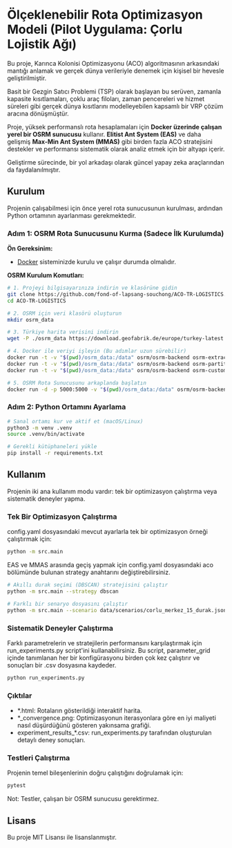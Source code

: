 # Ölçeklenebilir Rota Optimizasyon Modeli (Pilot Uygulama: Çorlu Lojistik Ağı)

Bu proje, Karınca Kolonisi Optimizasyonu (ACO) algoritmasının arkasındaki mantığı anlamak ve gerçek dünya verileriyle denemek için kişisel bir hevesle geliştirilmiştir.

Basit bir Gezgin Satıcı Problemi (TSP) olarak başlayan bu serüven, zamanla kapasite kısıtlamaları, çoklu araç filoları, zaman pencereleri ve hizmet süreleri gibi gerçek dünya kısıtlarını modelleyebilen kapsamlı bir VRP çözüm aracına dönüşmüştür.

Proje, yüksek performanslı rota hesaplamaları için **Docker üzerinde çalışan yerel bir OSRM sunucusu** kullanır. **Elitist Ant System (EAS)** ve daha gelişmiş **Max-Min Ant System (MMAS)** gibi birden fazla ACO stratejisini destekler ve performansı sistematik olarak analiz etmek için bir altyapı içerir.

Geliştirme sürecinde, bir yol arkadaşı olarak güncel yapay zeka araçlarından da faydalanılmıştır.

## Kurulum

Projenin çalışabilmesi için önce yerel rota sunucusunun kurulması, ardından Python ortamının ayarlanması gerekmektedir.

### Adım 1: OSRM Rota Sunucusunu Kurma (Sadece İlk Kurulumda)

**Ön Gereksinim:**
*   [Docker](https://www.docker.com/) sisteminizde kurulu ve çalışır durumda olmalıdır.

**OSRM Kurulum Komutları:**
```bash
# 1. Projeyi bilgisayarınıza indirin ve klasörüne gidin
git clone https://github.com/fond-of-lapsang-souchong/ACO-TR-LOGISTICS.git
cd ACO-TR-LOGISTICS

# 2. OSRM için veri klasörü oluşturun
mkdir osrm_data

# 3. Türkiye harita verisini indirin
wget -P ./osrm_data https://download.geofabrik.de/europe/turkey-latest.osm.pbf

# 4. Docker ile veriyi işleyin (Bu adımlar uzun sürebilir)
docker run -t -v "$(pwd)/osrm_data:/data" osrm/osrm-backend osrm-extract -p /opt/car.lua /data/turkey-latest.osm.pbf
docker run -t -v "$(pwd)/osrm_data:/data" osrm/osrm-backend osrm-partition /data/turkey-latest.osrm
docker run -t -v "$(pwd)/osrm_data:/data" osrm/osrm-backend osrm-customize /data/turkey-latest.osrm

# 5. OSRM Rota Sunucusunu arkaplanda başlatın
docker run -d -p 5000:5000 -v "$(pwd)/osrm_data:/data" osrm/osrm-backend osrm-routed --algorithm mld --max-table-size 8000 /data/turkey-latest.osrm
```
### Adım 2: Python Ortamını Ayarlama

```bash
# Sanal ortamı kur ve aktif et (macOS/Linux)
python3 -m venv .venv
source .venv/bin/activate

# Gerekli kütüphaneleri yükle
pip install -r requirements.txt
```

## Kullanım

Projenin iki ana kullanım modu vardır: tek bir optimizasyon çalıştırma veya sistematik deneyler yapma.

### Tek Bir Optimizasyon Çalıştırma
config.yaml dosyasındaki mevcut ayarlarla tek bir optimizasyon örneği çalıştırmak için:
```bash
python -m src.main
```
EAS ve MMAS arasında geçiş yapmak için config.yaml dosyasındaki aco bölümünde bulunan strategy anahtarını değiştirebilirsiniz.

```bash
# Akıllı durak seçimi (DBSCAN) stratejisini çalıştır
python -m src.main --strategy dbscan

# Farklı bir senaryo dosyasını çalıştır
python -m src.main --scenario data/scenarios/corlu_merkez_15_durak.json
```
### Sistematik Deneyler Çalıştırma
Farklı parametrelerin ve stratejilerin performansını karşılaştırmak için run_experiments.py script'ini kullanabilirsiniz. Bu script, parameter_grid içinde tanımlanan her bir konfigürasyonu birden çok kez çalıştırır ve sonuçları bir .csv dosyasına kaydeder.
```bash
python run_experiments.py
```
### Çıktılar
- *.html: Rotaların gösterildiği interaktif harita.
- *_convergence.png: Optimizasyonun iterasyonlara göre en iyi maliyeti nasıl düşürdüğünü gösteren yakınsama grafiği.
- experiment_results_*.csv: run_experiments.py tarafından oluşturulan detaylı deney sonuçları.

### Testleri Çalıştırma
Projenin temel bileşenlerinin doğru çalıştığını doğrulamak için:
```bash
pytest
```
Not: Testler, çalışan bir OSRM sunucusu gerektirmez.

## Lisans
Bu proje MIT Lisansı ile lisanslanmıştır.